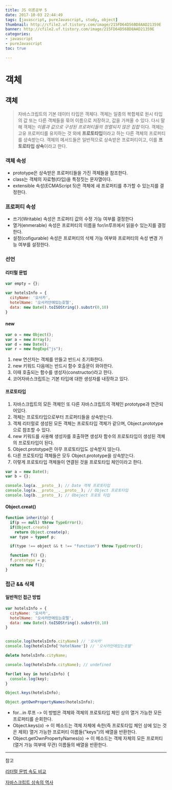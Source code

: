 ```yaml
---
title: JS 이론공부 5
date: 2017-10-03 22:44:49
tags: [javascript, pureJavascript, study, object]
thumbnail: http://cfile2.uf.tistory.com/image/215FD64D56BD8AAD21359E
banner: http://cfile2.uf.tistory.com/image/215FD64D56BD8AAD21359E
categories:
- javascript
- pureJavascript
toc: true

---
```


# 객체

## 객체

> 자바스크립트의 기본 데이터 타입은 객체다. 객체는 일종의 복합체로 원시 타입의 값 또는 다른 객체들을 묶어 이름으로 저장하고, 값을 가져올 수 있다. 다시 말해 객체는 *이름과 값으로 구성된 프로퍼티들의 정렬되지 않은 집합* 이다.
객체는 고유 프로퍼티를 유지하는 것 외에 **프로토타입**이라고 하는 다른 객체의 프로퍼티를 상속받는다. 객체의 메서드들은 일반적으로 상속받은 프로퍼티이고, 이를 **프토로타입 상속**이라고 한다.

### 객체 속성

* prototype은 상속받은 프로퍼티들을 가진 객체들을 참조한다.
* class는 객체의 자료형(타입)을 특정짓는 문자열이다.
* extensible 속성(ECMAScript 5)은 객체에 새 프로퍼티를 추가할 수 있는지를 결정한다.

### 프로퍼티 속성

* 쓰기(Writable) 속성은 프로퍼티 값의 수정 가능 여부를 결정한다
* 열거(enmerable) 속성은 프로퍼티의 이름을 for/in루프에서 읽을수 있는지를 결정한다.
* 설정(cofigurable) 속성은 프로퍼티의 삭제 가능 여부와 프로퍼티의 속성 변경 가능 여부를 설정한다.

### 선언

<!-- more -->

#### 리터럴 문법

```javascript
var empty = {};

var hotelsInfo = {
  cityName: '오사카',
  hotelName: '오사카안에있는호텔',
  data: new Date().toISOString().substr(0,10)
}
```

#### new 

```javascript
var o = new Object();
var a = new Array();
var d = new Date();
var r = new RegExp("js");
```

1. new 연산자는 객체를 만들고 반드시 초기화한다.
2. new 키워드 다음에는 반드시 함수 호출문이 와야한다.
3. 이때 호출되는 함수를 생성자(constructor)라고 한다.
4. 코어자바스크립트는 기본 타입에 대한 생성자를 내장하고 있다.

#### 프로토타입

1. 자바스크립트의 모든 객체인 또 다른 자바스크립트의 객체인 prototype과 연관되어있다.
2. 객체는 프로토타입으로부터 프로퍼티들을 상속받는다.
3. 객체 리터럴로 생성된 모든 객체는 프로토타입 객체가 같으며, Object.prototype으로 참조할 수 있다.
4. new 키워드를 사용해 생성자를 호출하면 생성자 함수의 프로토타입이 생성된 객체의 프로토타입이 된다.
5. Object.prototype은 아무 프로토타입도 상속받지 않는다.
6. 다른 프로토타입 객체들은 모두 Object.prototype을 상속받는다.
7. 이렇게 프로토타입 객체들이 연결된 것을 프로토타입 체인이라고 한다.

```javascript
var a = new Date();
var b = {};

console.log(a.__proto__); // Date 객체 프로토타입
console.log(a.__proto__.__proto__); // Object 프로토타입
console.log(b.__proto__); // Obeject 프로토 타입

```
#### Object.creat()


```javascript
function inherit(p) {
  if(p == null) throw TypeError();
  if(Object.create)
    return Object.create(p);
  var type = typeof p;

  if(type !== object && t !== "function") throw TypeError();

  function f() {};
  f.prototype = p;
  return new f();
} 
```



### 접근 && 삭제


#### 일반적인 접근 방법

```javascript
var hotelsInfo = {
  cityName: '오사카',
  hotelName: '오사카안에있는호텔',
  data: new Date().toISOString().substr(0,10)
}


console.log(hotelsInfo.cityName) // '오사카'
console.log(hotelsInfo['hotelName']) // '오사카안에있는호텔'

delete hotelsInfo.cityName;

console.log(hotelsInfo.cityName); // undefined

for(let key in hotelsInfo) {
  console.log(key);
}

Object.keys(hotelsInfo);

Object.getOwnPropertyNames(hotelsInfo);
```

* for...in 루프 -> 이 방법은 객체와 객체의 프로토타입 체인 상의 열거 가능한 모든 프로퍼티를 순회한다.
* Object.keys(o) -> 이 메소드는 객체 자체에 속한(즉 프로토타입 체인 상에 있는 것은 제외)  열거 가능한 프로퍼티 이름들("keys")의 배열을 반환한다.
* Object.getOwnPropertyNames(o) -> 이 메소드는 객체 자체의 모든  프로퍼티(열거 가능 여부에 무관) 이름들의  배열을 반환한다.


---

참고


[리터럴 문법 속도 비교](http://stackoverflow.com/questions/21545687/javascript-vs-new-object-performance)

[자바스크립트 상속의 역사](http://unikys.tistory.com/320)